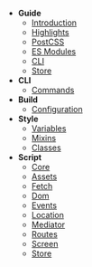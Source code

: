- **Guide**
    - [Introduction](/docs/guide/introduction)
    - [Highlights](/docs/guide/highlights)
    - [PostCSS](/docs/guide/postcss)
    - [ES Modules](/docs/guide/esmodules)
    - [CLI](/docs/guide/cli)
    - [Store](/docs/guide/store)
- **CLI**
    - [Commands](/docs/cli/commands)
- **Build**
    - [Configuration](/docs/build/configuration)
- **Style**
    - [Variables](/docs/style/variables)
    - [Mixins](/docs/style/mixins)
    - [Classes](/docs/style/classes)
- **Script**
    - [Core](/docs/script/core)
    - [Assets](/docs/script/assets)
    - [Fetch](/docs/script/fetch)
    - [Dom](/docs/script/dom)
    - [Events](/docs/script/events)
    - [Location](/docs/script/location)
    - [Mediator](/docs/script/mediator)
    - [Routes](/docs/script/routes)
    - [Screen](/docs/script/screen)
    - [Store](/docs/script/store)
